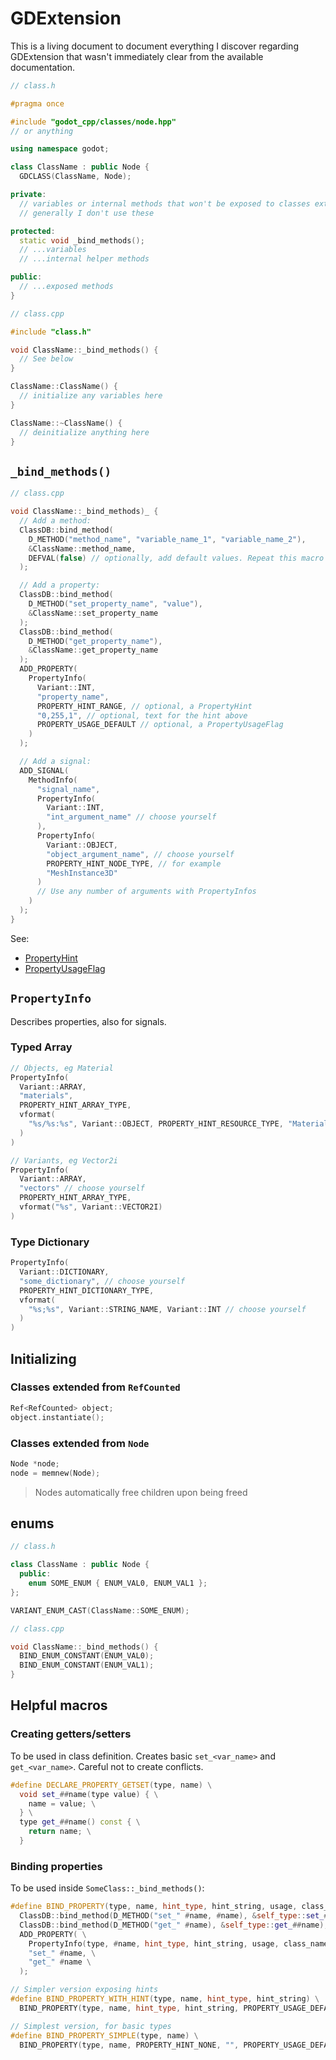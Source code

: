 # GDExtension

This is a living document to document everything I discover regarding GDExtension that wasn't immediately clear from the available documentation.

```cpp
// class.h

#pragma once

#include "godot_cpp/classes/node.hpp"
// or anything

using namespace godot;

class ClassName : public Node {
  GDCLASS(ClassName, Node);

private:
  // variables or internal methods that won't be exposed to classes extended from this one.
  // generally I don't use these

protected:
  static void _bind_methods();
  // ...variables
  // ...internal helper methods

public:
  // ...exposed methods
}
```

```cpp
// class.cpp

#include "class.h"

void ClassName::_bind_methods() {
  // See below
}

ClassName::ClassName() {
  // initialize any variables here
}

ClassName::~ClassName() {
  // deinitialize anything here
}
```

## `_bind_methods()`

```cpp
// class.cpp

void ClassName::_bind_methods)_ {
  // Add a method:
  ClassDB::bind_method(
    D_METHOD("method_name", "variable_name_1", "variable_name_2"),
    &ClassName::method_name,
    DEFVAL(false) // optionally, add default values. Repeat this macro for more.
  );

  // Add a property:
  ClassDB::bind_method(
    D_METHOD("set_property_name", "value"),
    &ClassName::set_property_name
  );
  ClassDB::bind_method(
    D_METHOD("get_property_name"),
    &ClassName::get_property_name
  );
  ADD_PROPERTY(
    PropertyInfo(
      Variant::INT,
      "property_name",
      PROPERTY_HINT_RANGE, // optional, a PropertyHint
      "0,255,1", // optional, text for the hint above
      PROPERTY_USAGE_DEFAULT // optional, a PropertyUsageFlag
    )
  );

  // Add a signal:
  ADD_SIGNAL(
    MethodInfo(
      "signal_name",
      PropertyInfo(
        Variant::INT,
        "int_argument_name" // choose yourself
      ),
      PropertyInfo(
        Variant::OBJECT,
        "object_argument_name", // choose yourself
        PROPERTY_HINT_NODE_TYPE, // for example
        "MeshInstance3D"
      )
      // Use any number of arguments with PropertyInfos
    )
  );
}
```

See:
- [PropertyHint](https://docs.godotengine.org/en/stable/classes/class_%40globalscope.html#enum-globalscope-propertyhint)
- [PropertyUsageFlag](https://docs.godotengine.org/en/stable/classes/class_%40globalscope.html#enum-globalscope-propertyusageflags)

## `PropertyInfo`

Describes properties, also for signals.

### Typed Array

```cpp
// Objects, eg Material
PropertyInfo(
  Variant::ARRAY,
  "materials",
  PROPERTY_HINT_ARRAY_TYPE,
  vformat(
    "%s/%s:%s", Variant::OBJECT, PROPERTY_HINT_RESOURCE_TYPE, "Material"
  )
)

// Variants, eg Vector2i
PropertyInfo(
  Variant::ARRAY,
  "vectors" // choose yourself
  PROPERTY_HINT_ARRAY_TYPE,
  vformat("%s", Variant::VECTOR2I)
)
```

### Type Dictionary

```cpp
PropertyInfo(
  Variant::DICTIONARY,
  "some_dictionary", // choose yourself
  PROPERTY_HINT_DICTIONARY_TYPE,
  vformat(
    "%s;%s", Variant::STRING_NAME, Variant::INT // choose yourself
  )
)
```

## Initializing

### Classes extended from `RefCounted`

```cpp
Ref<RefCounted> object;
object.instantiate();
```

### Classes extended from `Node`

```cpp
Node *node;
node = memnew(Node);
```

> Nodes automatically free children upon being freed

## enums

```cpp
// class.h

class ClassName : public Node {
  public:
    enum SOME_ENUM { ENUM_VAL0, ENUM_VAL1 };
};

VARIANT_ENUM_CAST(ClassName::SOME_ENUM);
```

```cpp
// class.cpp

void ClassName::_bind_methods() {
  BIND_ENUM_CONSTANT(ENUM_VAL0);
  BIND_ENUM_CONSTANT(ENUM_VAL1);
}
```

## Helpful macros

### Creating getters/setters

To be used in class definition. Creates basic `set_<var_name>` and `get_<var_name>`. Careful not to create conflicts.

```cpp
#define DECLARE_PROPERTY_GETSET(type, name) \
  void set_##name(type value) { \
    name = value; \
  } \
  type get_##name() const { \
    return name; \
  }
```

### Binding properties

To be used inside `SomeClass::_bind_methods()`:

```cpp
#define BIND_PROPERTY(type, name, hint_type, hint_string, usage, class_name) \
  ClassDB::bind_method(D_METHOD("set_" #name, #name), &self_type::set_##name); \
  ClassDB::bind_method(D_METHOD("get_" #name), &self_type::get_##name); \
  ADD_PROPERTY( \
    PropertyInfo(type, #name, hint_type, hint_string, usage, class_name), \
    "set_" #name, \
    "get_" #name \
  );

// Simpler version exposing hints
#define BIND_PROPERTY_WITH_HINT(type, name, hint_type, hint_string) \
  BIND_PROPERTY(type, name, hint_type, hint_string, PROPERTY_USAGE_DEFAULT, "")

// Simplest version, for basic types
#define BIND_PROPERTY_SIMPLE(type, name) \
  BIND_PROPERTY(type, name, PROPERTY_HINT_NONE, "", PROPERTY_USAGE_DEFAULT, "")
```
